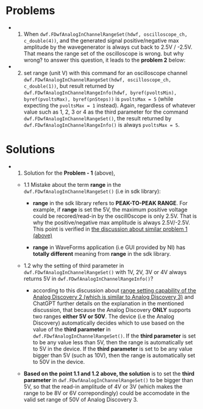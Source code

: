 # Problems

- 1. When `dwf.FDwfAnalogInChannelRangeSet(hdwf, oscilloscope_ch, c_double(4))`, and the generated signal positive/negative max amplitude by the wavegenerator is always cut back to 2.5V / -2.5V. That means the range set of the oscilloscope is wrong. but why wrong? to answer this question, it leads to the **problem 2** below: 

- 2. set range (unit V) with this command for an oscilloscope channel `dwf.FDwfAnalogInChannelRangeSet(hdwf, oscilloscope_ch, c_double(1))`, but result returned by `dwf.FDwfAnalogInChannelRangeInfo(hdwf, byref(pvoltsMin), byref(pvoltsMax), byref(pnSteps))` is `pvoltsMax = 5` (while expecting the `pvoltsMax = 1` instead). Again, regardless of whatever value such as 1, 2, 3 or 4 as the third parameter for the command `dwf.FDwfAnalogInChannelRangeSet()`, the result returned by `dwf.FDwfAnalogInChannelRangeInfo()` is always `pvoltsMax = 5`.

# Solutions

- 1. Solution for the **Problem - 1** (above),

  - 1.1 Mistake about the term **range** in the `dwf.FDwfAnalogInChannelRangeSet()` (i.e in sdk library):

    - **range** in the sdk library refers to **PEAK-TO-PEAK RANGE**. For example, if **range** is set the 5V, the maximum positive voltage could be recored/read-in by the oscill0scope is only 2.5V. That is why the positive/negative max amplitude is always 2.5V/-2.5V. This point is verified in [the discussion about similar problem 1 (above)](https://forum.digilent.com/topic/18231-waveforms-sdk-3115-data-aquisition-and-signal-generation-questions/s)

    - **range** in WaveForms application (i.e GUI provided by NI) has **totally different** meaning from **range** in the sdk library.

  - 1.2 why the setting of third parameter in `dwf.FDwfAnalogInChannelRangeSet()` with 1V, 2V, 3V or 4V always returns 5V in `dwf.FDwfAnalogInChannelRangeInfo()`?

    - according to this discussion about [range setting capability of the Analog Discovery 2 (which is similar to Analog Discovery 3)](https://forum.digilent.com/topic/18700-problem-setting-ch-2-voltage-range-ad2/) and ChatGPT further details on the explanation in the mentioned discussion, that because the Analog Discovery **ONLY** supports two ranges **either 5V or 50V**. The device (i.e the Analog Discovery) automatically decides which to use based on the value of the **third parameter** in  `dwf.FDwfAnalogInChannelRangeSet()`. If the **third parameter** is set to be any value less than 5V, then the range is automatically set to 5V in the device. If the **third parameter** is set to be any value bigger than 5V (such as 10V), then the range is automatically set to 50V in the device.

  - **Based on the point 1.1 and 1.2 above, the solution** is to set the **third parameter** in  `dwf.FDwfAnalogInChannelRangeSet()` to be bigger than 5V, so that the read-in amplitude of 4V or 3V (which makes the range to be 8V or 6V correpondingly) could be accomodate in the valid set range of 50V of Analog Discovery 3.